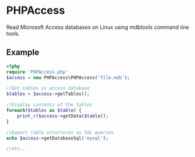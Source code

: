 PHPAccess
=========

Read Microsoft Access databases on Linux using mdbtools command line tools.


Example
-------

```php
<?php
require 'PHPAccess.php'
$access = new PHPAccess\PHPAccess('file.mdb');

//Get tables in access database
$tables = $access->getTables();

//Display contents of the tables
foreach($tables as $table) {
	print_r($access->getData($table));
}

//Export table structures as SQL queries
echo $access->getDatabaseSql('mysql');

//etc...

```
